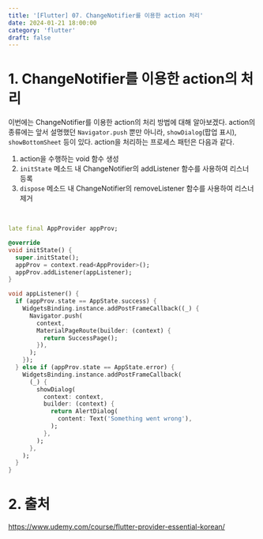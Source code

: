 ```yaml
---
title: '[Flutter] 07. ChangeNotifier를 이용한 action 처리'
date: 2024-01-21 18:00:00
category: 'flutter'
draft: false
---
```


# 1. ChangeNotifier를 이용한 action의 처리

이번에는 ChangeNotifier를 이용한 action의 처리 방법에 대해 알아보겠다. action의 종류에는 앞서 설명했던 `Navigator.push` 뿐만 아니라, `showDialog`(팝업 표시), `showBottomSheet` 등이 있다. action을 처리하는 프로세스 패턴은 다음과 같다.

1) action을 수행하는 void 함수 생성
2) `initState` 메소드 내 ChangeNotifier의 addListener 함수를 사용하여 리스너 등록
3) `dispose` 메소드 내 ChangeNotifier의 removeListener 함수를 사용하여 리스너 제거

</br>

```dart
late final AppProvider appProv;

@override
void initState() {
  super.initState();
  appProv = context.read<AppProvider>();
  appProv.addListener(appListener);
}

void appListener() {
  if (appProv.state == AppState.success) {
    WidgetsBinding.instance.addPostFrameCallback((_) {
      Navigator.push(
        context,
        MaterialPageRoute(builder: (context) {
          return SuccessPage();
        }),
      );
    });
  } else if (appProv.state == AppState.error) {
    WidgetsBinding.instance.addPostFrameCallback(
      (_) {
        showDialog(
          context: context,
          builder: (context) {
            return AlertDialog(
              content: Text('Something went wrong'),
            );
          },
        );
      },
    );
  }
}
```

# 2. 출처
https://www.udemy.com/course/flutter-provider-essential-korean/</br>
